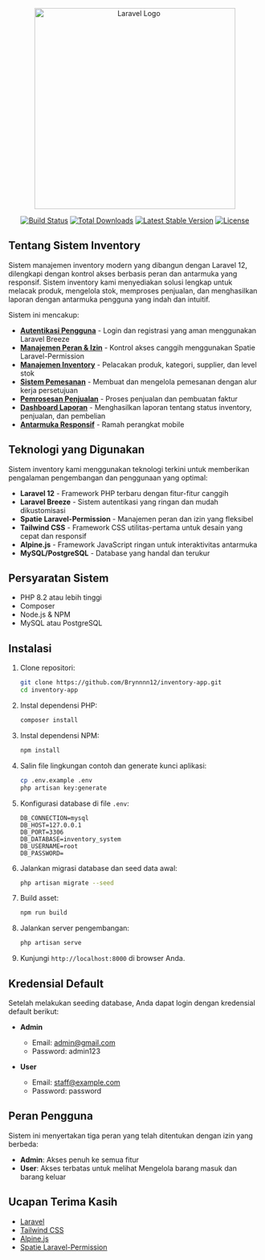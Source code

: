 <p align="center"><a href="https://laravel.com" target="_blank"><img src="https://raw.githubusercontent.com/laravel/art/master/logo-lockup/5%20SVG/2%20CMYK/1%20Full%20Color/laravel-logolockup-cmyk-red.svg" width="400" alt="Laravel Logo"></a></p>

<p align="center">
<a href="https://github.com/yourusername/inventory-system/actions"><img src="https://github.com/yourusername/inventory-system/workflows/tests/badge.svg" alt="Build Status"></a>
<a href="https://packagist.org/packages/laravel/framework"><img src="https://img.shields.io/packagist/dt/laravel/framework" alt="Total Downloads"></a>
<a href="https://packagist.org/packages/laravel/framework"><img src="https://img.shields.io/packagist/v/laravel/framework" alt="Latest Stable Version"></a>
<a href="https://packagist.org/packages/laravel/framework"><img src="https://img.shields.io/packagist/l/laravel/framework" alt="License"></a>
</p>

## Tentang Sistem Inventory

Sistem manajemen inventory modern yang dibangun dengan Laravel 12, dilengkapi dengan kontrol akses berbasis peran dan antarmuka yang responsif. Sistem inventory kami menyediakan solusi lengkap untuk melacak produk, mengelola stok, memproses penjualan, dan menghasilkan laporan dengan antarmuka pengguna yang indah dan intuitif.

Sistem ini mencakup:

- **[Autentikasi Pengguna](https://laravel.com/docs/authentication)** - Login dan registrasi yang aman menggunakan Laravel Breeze
- **[Manajemen Peran & Izin](https://spatie.be/docs/laravel-permission)** - Kontrol akses canggih menggunakan Spatie Laravel-Permission
- **[Manajemen Inventory](https://laravel.com/docs/eloquent)** - Pelacakan produk, kategori, supplier, dan level stok
- **[Sistem Pemesanan](https://laravel.com/docs/validation)** - Membuat dan mengelola pemesanan dengan alur kerja persetujuan
- **[Pemrosesan Penjualan](https://laravel.com/docs/billing)** - Proses penjualan dan pembuatan faktur
- **[Dashboard Laporan](https://laravel.com/docs/blade)** - Menghasilkan laporan tentang status inventory, penjualan, dan pembelian
- **[Antarmuka Responsif](https://tailwindcss.com/)** - Ramah perangkat mobile

## Teknologi yang Digunakan

Sistem inventory kami menggunakan teknologi terkini untuk memberikan pengalaman pengembangan dan penggunaan yang optimal:

- **Laravel 12** - Framework PHP terbaru dengan fitur-fitur canggih
- **Laravel Breeze** - Sistem autentikasi yang ringan dan mudah dikustomisasi
- **Spatie Laravel-Permission** - Manajemen peran dan izin yang fleksibel
- **Tailwind CSS** - Framework CSS utilitas-pertama untuk desain yang cepat dan responsif
- **Alpine.js** - Framework JavaScript ringan untuk interaktivitas antarmuka
- **MySQL/PostgreSQL** - Database yang handal dan terukur

## Persyaratan Sistem

- PHP 8.2 atau lebih tinggi
- Composer
- Node.js & NPM
- MySQL atau PostgreSQL

## Instalasi

1. Clone repositori:
   ```bash
   git clone https://github.com/Brynnnn12/inventory-app.git
   cd inventory-app
   ```

2. Instal dependensi PHP:
   ```bash
   composer install
   ```

3. Instal dependensi NPM:
   ```bash
   npm install
   ```

4. Salin file lingkungan contoh dan generate kunci aplikasi:
   ```bash
   cp .env.example .env
   php artisan key:generate
   ```

5. Konfigurasi database di file `.env`:
   ```
   DB_CONNECTION=mysql
   DB_HOST=127.0.0.1
   DB_PORT=3306
   DB_DATABASE=inventory_system
   DB_USERNAME=root
   DB_PASSWORD=
   ```

6. Jalankan migrasi database dan seed data awal:
   ```bash
   php artisan migrate --seed
   ```

7. Build asset:
   ```bash
   npm run build
   ```

8. Jalankan server pengembangan:
   ```bash
   php artisan serve
   ```

9. Kunjungi `http://localhost:8000` di browser Anda.

## Kredensial Default

Setelah melakukan seeding database, Anda dapat login dengan kredensial default berikut:

- **Admin**
  - Email: admin@gmail.com
  - Password: admin123

- **User**
  - Email: staff@example.com
  - Password: password

## Peran Pengguna

Sistem ini menyertakan tiga peran yang telah ditentukan dengan izin yang berbeda:

- **Admin**: Akses penuh ke semua fitur
- **User**: Akses terbatas untuk melihat Mengelola barang masuk dan barang keluar


## Ucapan Terima Kasih

- [Laravel](https://laravel.com)
- [Tailwind CSS](https://tailwindcss.com)
- [Alpine.js](https://alpinejs.dev)
- [Spatie Laravel-Permission](https://spatie.be/docs/laravel-permission)
 
